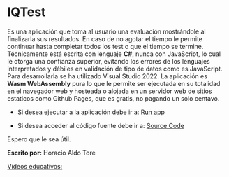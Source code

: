 # IQTest
Es una aplicación que toma al usuario una evaluación mostrándole al finalizarla sus resultados. En caso de no agotar el tiempo le permite continuar hasta completar todos los test o que el tiempo se termine.
Técnicamente está escrita con lenguaje **C#**, nunca con JavaScript, 
lo cual le otorga una confianza superior, evitando los errores de los lenguajes interpretados 
y débiles en validación de tipo de datos como es JavaScript. 
Para desarrollarla se ha utilizado Visual Studio 2022.
La aplicación es **Wasm WebAssembly** pura lo que le permite ser ejecutada en su totalidad 
en el navegador web y hosteada o alojada en un servidor web de sitios estaticos 
como Github Pages, que es gratis, no pagando un solo centavo.

* Si desea ejecutar a la aplicación debe ir a: 
[Run app](https://horacioaldotore.github.io/IQTest/)

*  Si desea acceder al código fuente debe ir a:
[Source Code](https://github.com/HoracioAldoTore/IQTest-SourceCode)

Espero que le sea útil.

**Escrito por:** Horacio Aldo Tore

[Videos educativos:](https://www.youtube.com/@ProgramaTore)



